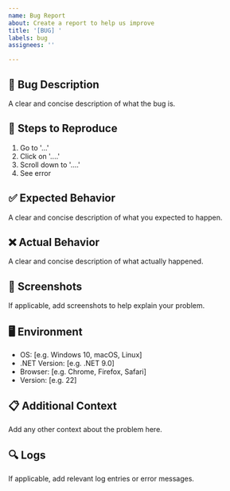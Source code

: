 ```yaml
---
name: Bug Report
about: Create a report to help us improve
title: '[BUG] '
labels: bug
assignees: ''

---
```


## 🐛 Bug Description
A clear and concise description of what the bug is.

## 🔄 Steps to Reproduce
1. Go to '...'
2. Click on '....'
3. Scroll down to '....'
4. See error

## ✅ Expected Behavior
A clear and concise description of what you expected to happen.

## ❌ Actual Behavior
A clear and concise description of what actually happened.

## 📸 Screenshots
If applicable, add screenshots to help explain your problem.

## 🖥️ Environment
- OS: [e.g. Windows 10, macOS, Linux]
- .NET Version: [e.g. .NET 9.0]
- Browser: [e.g. Chrome, Firefox, Safari]
- Version: [e.g. 22]

## 📋 Additional Context
Add any other context about the problem here.

## 🔍 Logs
If applicable, add relevant log entries or error messages.
